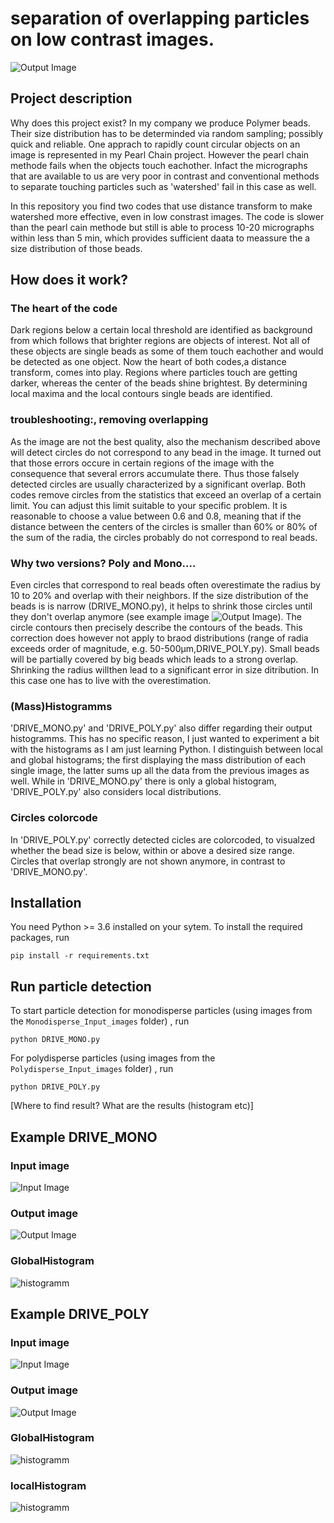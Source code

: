 # separation of overlapping particles on low contrast images.
![Output Image](Output_MONO.JPG?raw=true "Output Image Monodisperse")

## Project description
Why does this project exist? 
In my company we produce Polymer beads. Their size distribution has to be determinded via random sampling; possibly quick and reliable. One apprach to rapidly count circular objects on an image is represented in my Pearl Chain project. However the pearl chain methode fails when the objects touch eachother. Infact the micrographs that are available to us are very poor in contrast and conventional methods to separate touching particles such as 'watershed' fail in this case as well.

In this repository you find two codes that use distance transform to make watershed more effective, even in low constrast images. The code is slower than the pearl cain methode but still is able to  process 10-20 micrographs within less than 5 min, which provides sufficient daata to meassure the a size distribution of those beads. 

## How does it work?

### The heart of the code
Dark regions below a certain local threshold are identified as background from which follows that brighter regions are objects of interest. Not all of these objects are single beads as some of them touch eachother and would be detected as one object. Now the heart of both codes,a distance transform, comes into play. Regions where particles touch are getting darker, whereas the center of the beads shine brightest. By determining local maxima and the local contours single beads are identified. 

### troubleshooting:, removing  overlapping
As the image are not the best quality, also the mechanism described above will detect circles do not correspond to any bead in the image. It turned out that those errors occure in certain regions of the image with the consequence that several errors accumulate there. Thus those falsely detected circles are usually characterized by a significant overlap. Both codes remove circles from the statistics that exceed an overlap of a certain limit. You can adjust this limit suitable to your specific problem. It is reasonable to choose a value between 0.6 and 0.8, meaning that if the distance between the centers of the circles is smaller than 60% or 80% of the sum of the radia, the circles probably do not correspond to real beads. 

### Why two versions? Poly and Mono....
Even circles that correspond to real beads often overestimate the radius by 10 to 20% and overlap with their neighbors. If the size distribution of the beads is is narrow (DRIVE_MONO.py), it helps to shrink those circles until they don't overlap anymore (see example image ![Output Image](Output_image.JPG?raw=true "Output Image")). The circle contours then precisely describe the contours of the beads. This correction does however not apply to braod distributions (range of radia exceeds order of magnitude, e.g. 50-500µm,DRIVE_POLY.py). Small beads will be partially covered by big beads which leads to a strong overlap. Shrinking the radius willthen lead to a significant error in size ditribution. In this case one has to live with the overestimation.

### (Mass)Histogramms 
'DRIVE_MONO.py' and 'DRIVE_POLY.py' also differ regarding their output histogramms. This has no specific reason, I just wanted to experiment a bit with the histograms as I am just learning Python. I distinguish between local and global histograms; the first displaying the mass distribution of each single image, the latter sums up all the data from the previous images as well. While in 'DRIVE_MONO.py' there is only a global histogram, 'DRIVE_POLY.py' also considers local distributions. 

### Circles colorcode
In 'DRIVE_POLY.py' correctly detected cicles are colorcoded, to visualzed whether the bead size is below, within or above a desired size range. Circles that overlap strongly are not shown anymore, in contrast to 'DRIVE_MONO.py'.

## Installation
You need Python >= 3.6 installed on your sytem. To install the required packages, run 
```
pip install -r requirements.txt
```

## Run particle detection

To start particle detection for monodisperse particles (using images from the `Monodisperse_Input_images` folder) , run
```
python DRIVE_MONO.py
```
For polydisperse particles (using images from the `Polydisperse_Input_images` folder) , run
```
python DRIVE_POLY.py
```

[Where to find result? What are the results (histogram etc)]

## Example DRIVE_MONO

### Input image
![Input Image](MONO_Input.JPG?raw=true "Input Image Monodisperse")
### Output image
![Output Image](Output_MONO.JPG?raw=true "Output Image Monodisperse")
### GlobalHistogram
![histogramm](MONO_GLOBAL_Histogramm.JPG?raw=true "Global Histogram Monodisperse")

## Example DRIVE_POLY

### Input image
![Input Image](POLY_Input.JPG?raw=true "Input Image Monodisperse")
### Output image
![Output Image](Output_POLY.JPG?raw=true "Output Image Monodisperse")
### GlobalHistogram
![histogramm](POLY__GLOBAL_Histogramm_POLY.JPG?raw=true "Global Histogram Monodisperse")
### localHistogram
![histogramm](POLY__local_Histogramm.JPG?raw=true "local Histogram Monodisperse")



